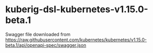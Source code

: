 # kuberig-dsl-kubernetes-v1.15.0-beta.1

Swagger file downloaded from https://raw.githubusercontent.com/kubernetes/kubernetes/v1.15.0-beta.1/api/openapi-spec/swagger.json

